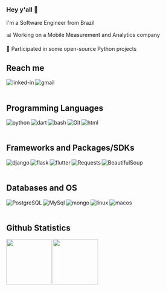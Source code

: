 ### Hey y'all 👋
I'm a Software Engineer from Brazil

📊 Working on a Mobile Measurement and Analytics company

🐍 Participated in some open-source Python projects
<br>

## Reach me

[<img align="left" alt="linked-in" src="https://img.shields.io/badge/linkedin-%230077B5.svg?&style=for-the-badge&logo=linkedin&logoColor=white" />](https://www.linkedin.com/in/arturpbarbosa/)
[<img align="left" alt="gmail" src="https://img.shields.io/badge/-Gmail-%23333?style=for-the-badge&logo=gmail&logoColor=white" />](mailto:fxbrartur@gmail.com)
<br>
<br> 

## Programming Languages
<img align="left" alt="python" src="https://img.shields.io/badge/-Python-%230077B5?style=for-the-badge&logo=python&logoColor=white" />
<img align="left" alt="dart" src="https://img.shields.io/badge/dart-%230175C2.svg?style=for-the-badge&logo=dart&logoColor=white" />
<img align="left" alt="bash" src="https://img.shields.io/badge/shell_script-%23121011.svg?style=for-the-badge&logo=gnu-bash&logoColor=white">
<img align="left" alt="Git" src="https://img.shields.io/badge/Git-E34F26?style=for-the-badge&logo=git&logoColor=white">
<img align="left" alt="html" src="https://img.shields.io/badge/html5-%23E34F26.svg?style=for-the-badge&logo=html5&logoColor=white" />
<br>
<br>

## Frameworks and Packages/SDKs
<img align="left" alt="django" src="https://img.shields.io/badge/django-%23092E20.svg?style=for-the-badge&logo=django&logoColor=white" />
<img align="left" alt="flask" src="https://img.shields.io/badge/flask-%23000.svg?style=for-the-badge&logo=flask&logoColor=white" />
<img align="left" alt="flutter" src="https://img.shields.io/badge/Flutter-%2302569B.svg?style=for-the-badge&logo=Flutter&logoColor=white" />
<img align="left" alt="Requests" src="https://img.shields.io/badge/Requests-777BB4?style=for-the-badge&ogo=requests&logoColor=black">
<img align="left" alt="BeautifulSoup" src="https://img.shields.io/badge/BeautifulSoup-DCDCDC?style=for-the-badge&ogo=soup&logoColor=black">
<br>
<br>

## Databases and OS
<img align="left" alt="PostgreSQL" src="https://img.shields.io/badge/PostgreSQL-4169E1?style=for-the-badge&logo=postgresql&logoColor=white">
<img align="left" alt="MySql" src="https://img.shields.io/badge/mysql-%2300f.svg?style=for-the-badge&logo=mysql&logoColor=white">
<img align="left" alt="mongo" src="https://img.shields.io/badge/MongoDB-%234ea94b.svg?style=for-the-badge&logo=mongodb&logoColor=white">
<img align="left" alt="linux" src="https://img.shields.io/badge/Linux-FCC624?style=for-the-badge&logo=linux&logoColor=black">
<img align="left" alt="macos" src="https://img.shields.io/badge/mac%20os-000000?style=for-the-badge&logo=macos&logoColor=F0F0F0">
<br>
<br>

## Github Statistics
<img width="120px" align="left" src="https://github-readme-stats.vercel.app/api?username=fxbrartur&theme=dark&hide_border=true">
<img width="120px" align="left" src="https://github-readme-stats.vercel.app/api/top-langs/?username=fxbrartur&langs_count=10&layout=compact&theme=dark&hide_border=true">

